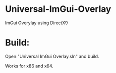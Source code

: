 # Universal-ImGui-Overlay
ImGui Overylay using DirectX9
<h1>Build:</h1>
Open "Universal ImGui Overlay.sln" and build.

Works for x86 and x64.
